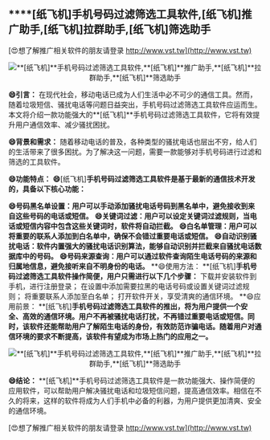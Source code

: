 ## ****[纸飞机]**手机号码过滤筛选工具软件,**[纸飞机]**推广助手,**[纸飞机]**拉群助手,**[纸飞机]**筛选助手**

[😍想了解推广相关软件的朋友请登录 http://www.vst.tw](http://www.vst.tw)

 <center><img src="https://vst.tw/MP4/tuiguang/png/1.png" alt="**[纸飞机]**手机号码过滤筛选工具软件,**[纸飞机]**推广助手,**[纸飞机]**拉群助手,**[纸飞机]**筛选助手"></center>

**😄引言：**
在现代社会，移动电话已成为人们生活中必不可少的通信工具。然而，随着垃圾短信、骚扰电话等问题日益突出，手机号码过滤筛选工具软件应运而生。本文将介绍一款功能强大的**[纸飞机]**手机号码过滤筛选工具软件，它将有效提升用户通信效率、减少骚扰困扰。

**😄背景和需求：**
随着移动电话的普及，各种类型的骚扰电话也层出不穷，给人们的生活带来了很多困扰。为了解决这一问题，需要一款能够对手机号码进行过滤和筛选的工具软件。

**😄功能特点：**
**😄**[纸飞机]**手机号码过滤筛选工具软件是基于最新的通信技术开发的，具备以下核心功能：**

**😄号码黑名单设置：用户可以手动添加骚扰电话号码到黑名单中，避免接收到来自这些号码的电话或短信。**
**😄关键词过滤：用户可以设定关键词过滤规则，当电话或短信内容中包含这些关键词时，软件将自动拦截。**
**😄白名单管理：用户可以将重要的联系人添加到白名单中，确保不会错过重要电话或短信。**
**😄自动识别骚扰电话：软件内置强大的骚扰电话识别算法，能够自动识别并拦截来自骚扰电话数据库中的号码。**
**😄号码来源查询：用户可以通过软件查询陌生电话号码的来源和归属地信息，避免接听来自不明身份的电话。**
**😄使用方法： **[纸飞机]**手机号码过滤筛选工具软件操作简便，用户只需进行以下几个步骤：**
下载并安装软件到手机，进行注册登录；
在设置中添加需要拉黑的电话号码或设置关键词过滤规则；
将重要联系人添加至白名单；
打开软件开关，享受清爽的通信环境。
**😄应用前景： **[纸飞机]**手机号码过滤筛选工具软件的推出，将为用户提供一个安全、高效的通信环境。用户不再被骚扰电话打扰，不再错过重要电话或短信。同时，该软件还能帮助用户了解陌生电话的身份，有效防范诈骗电话。随着用户对通信环境的要求不断提高，该软件有望成为市场上热门的应用之一。**

 <center><img src="https://vst.tw/MP4/tuiguang/png/2.png" alt="**[纸飞机]**手机号码过滤筛选工具软件,**[纸飞机]**推广助手,**[纸飞机]**拉群助手,**[纸飞机]**筛选助手"></center>

**😄结论：**
**[纸飞机]**手机号码过滤筛选工具软件是一款功能强大、操作简便的应用软件，可以帮助用户解决骚扰电话和垃圾短信问题，提高通信效率。相信在不久的将来，这样的软件将成为人们手机中必备的利器，为用户提供更加清爽、安全的通信环境。

[😍想了解推广相关软件的朋友请登录 http://www.vst.tw](http://www.vst.tw)



